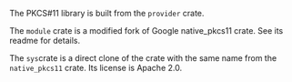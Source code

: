 The PKCS#11 library is built from the `provider` crate.

The `module` crate is a modified fork of Google native_pkcs11 crate. See its readme for details.

The `sys`crate is a direct clone of the crate with the same name from the `native_pkcs11` crate. Its license is Apache
2.0.


